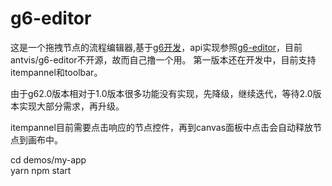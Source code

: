 # g6-editor
这是一个拖拽节点的流程编辑器,基于[g6开发](https://github.com/antvis/g6)，api实现参照[g6-editor](https://github.com/antvis/g6-editor)，目前antvis/g6-editor不开源，故而自己撸一个用。
第一版本还在开发中，目前支持itempannel和toolbar。

由于g62.0版本相对于1.0版本很多功能没有实现，先降级，继续迭代，等待2.0版本实现大部分需求，再升级。

itempannel目前需要点击响应的节点控件，再到canvas面板中点击会自动释放节点到画布中。


cd demos/my-app  
yarn 
npm start  